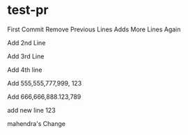 # test-pr
First Commit
Remove Previous Lines
Adds More Lines Again

Add 2nd Line

Add 3rd Line

Add 4th line

Add 555,555,777,999, 123

Add 666,666,888.123,789

add new line 123

mahendra's Change
